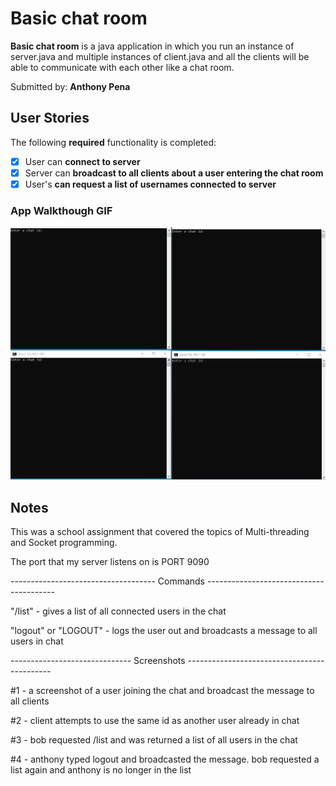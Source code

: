 # Basic chat room

**Basic chat room** is a java application in which you run an instance of server.java and multiple instances of client.java and all the clients will be able to communicate
with each other like a chat room.

Submitted by: **Anthony Pena**

## User Stories

The following **required** functionality is completed:

* [X] User can **connect to server**
* [X] Server can **broadcast to all clients about a user entering the chat room**
* [X] User's **can request a list of usernames connected to server**

### App Walkthough GIF
<img src="https://github.com/apena141/Basic-Chat-room/blob/main/demo.gif" width=700>

## Notes

This was a school assignment that covered the topics of Multi-threading and Socket programming.

The port that my server listens on is PORT 9090

------------------------------------ Commands ----------------------------------------

"/list" - gives a list of all connected users in the chat

"logout" or "LOGOUT" - logs the user out and broadcasts a message to all users in chat

------------------------------ Screenshots --------------------------------------------

#1 - a screenshot of a user joining the chat and broadcast the message to all clients

#2 - client attempts to use the same id as another user already in chat

#3 - bob requested /list and was returned a list of all users in the chat

#4 - anthony typed logout and broadcasted the message. bob requested a list again and anthony is no longer in the list


